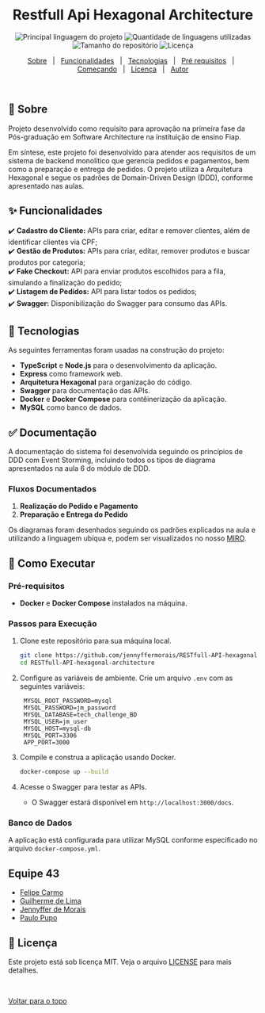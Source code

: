 <div align="center" id="top">
  <!-- <img src="./.github/app.gif" alt="Restfull Api Hexagonal Architecture" /> -->

  &#xa0;

  <!-- <a href="https://restfullapihexagonalarchitecture.netlify.com">Demo</a> -->
</div>

<h1 align="center">Restfull Api Hexagonal Architecture</h1>

<p align="center">
  <img alt="Principal linguagem do projeto" src="https://img.shields.io/github/languages/top/jennyffermorais/restfull-api-hexagonal-architecture?color=56BEB8">

  <img alt="Quantidade de linguagens utilizadas" src="https://img.shields.io/github/languages/count/jennyffermorais/restfull-api-hexagonal-architecture?color=56BEB8">

  <img alt="Tamanho do repositório" src="https://img.shields.io/github/repo-size/jennyffermorais/restfull-api-hexagonal-architecture?color=56BEB8">

  <img alt="Licença" src="https://img.shields.io/github/license/jennyffermorais/restfull-api-hexagonal-architecture?color=56BEB8">

  <!-- <img alt="Github issues" src="https://img.shields.io/github/issues/jennyffermorais/restfull-api-hexagonal-architecture?color=56BEB8" /> -->

  <!-- <img alt="Github forks" src="https://img.shields.io/github/forks/jennyffermorais/restfull-api-hexagonal-architecture?color=56BEB8" /> -->

  <!-- <img alt="Github stars" src="https://img.shields.io/github/stars/jennyffermorais/restfull-api-hexagonal-architecture?color=56BEB8" /> -->
</p>

<!-- Status -->

<!-- <h4 align="center">
	🚧  Restfull Api Hexagonal Architecture 🚀 Em construção...  🚧
</h4>

<hr> -->

<p align="center">
  <a href="#dart-sobre">Sobre</a> &#xa0; | &#xa0;
  <a href="#sparkles-funcionalidades">Funcionalidades</a> &#xa0; | &#xa0;
  <a href="#rocket-tecnologias">Tecnologias</a> &#xa0; | &#xa0;
  <a href="#white_check_mark-pré-requisitos">Pré requisitos</a> &#xa0; | &#xa0;
  <a href="#checkered_flag-começando">Começando</a> &#xa0; | &#xa0;
  <a href="#memo-licença">Licença</a> &#xa0; | &#xa0;
  <a href="https://github.com/jennyffermorais" target="_blank">Autor</a>
</p>

<br>


## :dart: Sobre ##

Projeto desenvolvido como requisito para aprovação na primeira fase da Pós-graduação em Software Architecture na instituição de ensino Fiap.

Em síntese, este projeto foi desenvolvido para atender aos requisitos de um sistema de backend monolítico que gerencia pedidos e pagamentos, bem como a preparação e entrega de pedidos. O projeto utiliza a Arquitetura Hexagonal e segue os padrões de Domain-Driven Design (DDD), conforme apresentado nas aulas.



## :sparkles: Funcionalidades ##

:heavy_check_mark: **Cadastro do Cliente:** APIs para criar, editar e remover clientes, além de identificar clientes via CPF;\
:heavy_check_mark: **Gestão de Produtos:** APIs para criar, editar, remover produtos e buscar produtos por categoria;\
:heavy_check_mark: **Fake Checkout:** API para enviar produtos escolhidos para a fila, simulando a finalização do pedido;\
:heavy_check_mark: **Listagem de Pedidos:** API para listar todos os pedidos;\
:heavy_check_mark: **Swagger:** Disponibilização do Swagger para consumo das APIs.



## :rocket: Tecnologias ##

As seguintes ferramentas foram usadas na construção do projeto:


- **TypeScript** e **Node.js** para o desenvolvimento da aplicação.
- **Express** como framework web.
- **Arquitetura Hexagonal** para organização do código.
- **Swagger** para documentação das APIs.
- **Docker** e **Docker Compose** para contêinerização da aplicação.
- **MySQL** como banco de dados.

## :white_check_mark: Documentação ##

A documentação do sistema foi desenvolvida seguindo os princípios de DDD com Event Storming, incluindo todos os tipos de diagrama apresentados na aula 6 do módulo de DDD.


### Fluxos Documentados

1. **Realização do Pedido e Pagamento**
2. **Preparação e Entrega do Pedido**

Os diagramas foram desenhados seguindo os padrões explicados na aula e utilizando a linguagem ubíqua e, podem ser visualizados no nosso [MIRO](https://miro.com/app/board/uXjVKSMFSYU=/?share_link_id=1161200727).


## :checkered_flag: Como Executar ##

### Pré-requisitos

- **Docker** e **Docker Compose** instalados na máquina.

### Passos para Execução

1. Clone este repositório para sua máquina local.
   ```bash
   git clone https://github.com/jennyffermorais/RESTfull-API-hexagonal-architecture.git
   cd RESTfull-API-hexagonal-architecture
   ```

2. Configure as variáveis de ambiente. Crie um arquivo `.env` com as seguintes variáveis:
   ```env
    MYSQL_ROOT_PASSWORD=mysql
    MYSQL_PASSWORD=jm_password
    MYSQL_DATABASE=tech_challenge_BD
    MYSQL_USER=jm_user
    MYSQL_HOST=mysql-db
    MYSQL_PORT=3306
    APP_PORT=3000
   ```

3. Compile e construa a aplicação usando Docker.
   ```bash
   docker-compose up --build
   ```

4. Acesse o Swagger para testar as APIs.
   - O Swagger estará disponível em `http://localhost:3000/docs`.

### Banco de Dados

A aplicação está configurada para utilizar MySQL conforme especificado no arquivo `docker-compose.yml`.

## Equipe 43

- [Felipe Carmo](https://github.com/carmof)
- [Guilherme de Lima](https://github.com/usuario2)
- [Jennyffer de Morais](https://github.com/GuilhermeLimaSoares)
- [Paulo Pupo](https://github.com/devpupo)

## :memo: Licença ##

Este projeto está sob licença MIT. Veja o arquivo [LICENSE](LICENSE.md) para mais detalhes.


&#xa0;

<a href="#top">Voltar para o topo</a>